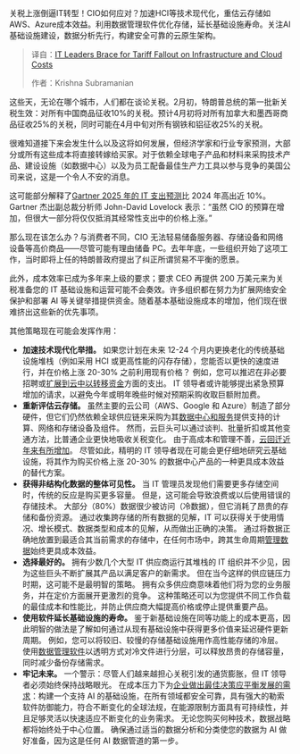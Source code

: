 <!--
title: IT领导者准备应对关税对基础设施和云成本的影响
cover: https://cdn.thenewstack.io/media/2025/03/6e7980d6-omid-roshan-eyjdkeqdlis-unsplash-scaled.jpg
summary: 关税上涨倒逼IT转型！CIO如何应对？加速HCI等技术现代化，重估云存储如AWS、Azure成本效益。利用数据管理软件优化存储，延长基础设施寿命。关注AI基础设施建设，数据分析先行，构建安全可靠的云原生架构。
-->

关税上涨倒逼IT转型！CIO如何应对？加速HCI等技术现代化，重估云存储如AWS、Azure成本效益。利用数据管理软件优化存储，延长基础设施寿命。关注AI基础设施建设，数据分析先行，构建安全可靠的云原生架构。

> 译自：[IT Leaders Brace for Tariff Fallout on Infrastructure and Cloud Costs](https://thenewstack.io/it-leaders-brace-for-tariff-fallout-on-infrastructure-and-cloud-costs/)
> 
> 作者：Krishna Subramanian

这些天，无论在哪个城市，人们都在谈论关税。2月初，特朗普总统的第一批新关税生效：对所有中国商品征收10%的关税。预计4月初将对所有加拿大和墨西哥商品征收25%的关税，同时可能在4月中旬对所有钢铁和铝征收25%的关税。

很难知道接下来会发生什么以及这将如何发展，但经济学家和行业专家预测，大部分或所有这些成本将直接转嫁给买家。对于依赖全球电子产品和材料来采购技术产品、建设设施（如数据中心）以及为员工配备最佳生产力工具以参与竞争的美国公司来说，这是一个令人不安的消息。

这可能部分解释了[Gartner 2025 年的 IT 支出预测](https://www.gartner.com/en/newsroom/press-releases/2025-01-21-gartner-forecasts-worldwide-it-spending-to-grow-9-point-8-percent-in-2025)比 2024 年高出近 10%。Gartner 杰出副总裁分析师 John-David Lovelock 表示：“虽然 CIO 的预算在增加，但很大一部分将仅仅抵消其经常性支出中的价格上涨。”

那么现在该怎么办？与消费者不同，CIO 无法轻易储备服务器、存储设备和网络设备等高价商品——尽管可能有理由储备 PC。去年年底，一些组织开始了这项工作，当时即将上任的特朗普政府提出了纠正所谓贸易不平衡的愿景。

此外，成本效率已成为多年来上级的要求；要求 CEO 再提供 200 万美元来为关税准备您的 IT 基础设施和运营可能不会奏效。许多组织都在努力为扩展网络安全保护和部署 AI 等关键举措提供资金。随着基本基础设施成本的增加，他们现在很难挤出这些新的优先事项。

其他策略现在可能会发挥作用：

- **加速技术现代化举措。** 如果您计划在未来 12-24 个月内更换老化的传统基础设施堆栈（例如采用 HCI 或更高性能的闪存存储），您能否以更快的速度进行，并在价格上涨 20-30% 之前利用现有价格？ 例如，您可以推迟在非必要招聘或[扩展到云中以转移资金](https://thenewstack.io/need-for-speed-cloud-power-moves-expand-ai-supercomputing/)方面的支出。 IT 领导者或许能够提出紧急预算增加的请求，以避免今年或明年晚些时候对预期采购收取巨额附加费。
- **重新评估云存储。** 虽然主要的云公司（AWS、Google 和 Azure）制造了部分硬件，但它们仍然依赖全球供应链来采购为其[数据中心和服务](https://thenewstack.io/choosing-the-right-database-strategy-on-premises-or-cloud/)提供支持的计算、网络和存储设备及组件。 然而，云巨头可以通过谈判、批量折扣或其他变通方法，比普通企业更快地吸收关税变化。 由于高成本和管理不善，[云回迁近年来有所增加](https://thenewstack.io/updated-stats-on-cloud-sustainability-repatriation-and-cost-optimization/)。 尽管如此，精明的 IT 领导者现在可能会更仔细地研究云基础设施，将其作为购买价格上涨 20-30% 的数据中心产品的一种更具成本效益的替代方案。
- **获得非结构化数据的整体可见性。** 当 IT 管理员发现他们需要更多存储空间时，传统的反应是购买更多容量。 但是，这可能会导致浪费或以后使用错误的存储技术。 大部分（80%）数据很少被访问（冷数据），但它消耗了昂贵的存储和备份资源。 通过收集跨存储的所有数据的见解，IT 可以获得关于使用情况、增长模式、数据类型和成本的见解，从而做出正确的决策。 通过将数据正确地放置到最适合其当前需求的存储中，在任何市场中，跨其生命周期[管理数据](https://thenewstack.io/managing-data-on-kubernetes-dok-solving-the-underlying-challenges/)始终更具成本效益。
- **选择最好的。** 拥有少数几个大型 IT 供应商运行其堆栈的 IT 组织并不少见，因为这些巨头不断扩展其产品以满足客户的新需求。 但在当今这样的供应链压力时期，这可能不是最明智的策略。 拥有众多供应商意味着他们将为您的业务服务，并在定价方面展开更激烈的竞争。 这种策略还可以为您提供不同工作负载的最佳成本和性能比，并防止供应商大幅提高价格或停止提供重要产品。
- **使用软件延长基础设施的寿命。** 鉴于新基础设施在同等功能上的成本更高，因此明智的做法是了解如何通过从现有基础设施中获得更多价值来延迟硬件更新周期。 例如，您可以将较旧、较慢的存储基础设施用作高性能存储的冷层。 使用[数据管理软件](https://thenewstack.io/can-companies-really-self-host-at-scale/)以透明方式对冷文件进行分层，可以释放昂贵的存储容量，同时减少备份存储需求。
- **牢记未来。** 一个警示：尽管人们越来越担心关税引发的通货膨胀，但 IT 领导者必须始终保持战略眼光。 在成本压力下为[企业做出最佳决策应平衡发展的需求](https://thenewstack.io/what-developers-need-to-know-about-business-logic-attacks/)：构建一个支持 AI 的基础设施，在所有领域都安全可靠，具有强大的勒索软件防御能力，符合不断变化的全球法规，在能源限制方面具有可持续性，并且足够灵活以快速适应不断变化的业务需求。 无论您购买何种技术，数据战略都将始终处于中心位置。 确保通过适当的数据分析和分类使您的数据为 AI 做好准备，因为这是任何 AI 数据管道的第一步。